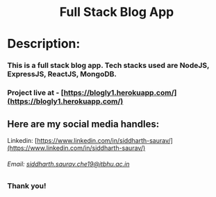 <h1 align="center">
  Full Stack Blog App
</h1>

# Description:

### This is a full stack blog app. Tech stacks used are NodeJS, ExpressJS, ReactJS, MongoDB.

  ### Project live at - [https://blogly1.herokuapp.com/](https://blogly1.herokuapp.com/)

## Here are my social media handles:

Linkedin: [https://www.linkedin.com/in/siddharth-saurav/](https://www.linkedin.com/in/siddharth-saurav/)
<br />

###### Email: siddharth.saurav.che19@itbhu.ac.in

### Thank you!
